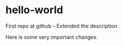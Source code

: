# hello-world
First repo at github - Extended the description

Here is some very important changes.
